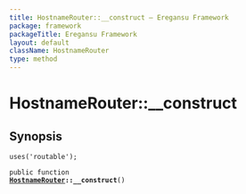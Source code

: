 ```yaml
---
title: HostnameRouter::__construct — Eregansu Framework
package: framework
packageTitle: Eregansu Framework
layout: default
className: HostnameRouter
type: method
---
```


# HostnameRouter::__construct

## Synopsis

<code>uses('routable');</code>

<code>public function <b><a href="HostnameRouter">HostnameRouter</a>::__construct</b>()</code>

